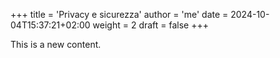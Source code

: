 +++
title = 'Privacy e sicurezza'
author = 'me'
date = 2024-10-04T15:37:21+02:00
weight = 2
draft = false
+++

This is a new content.